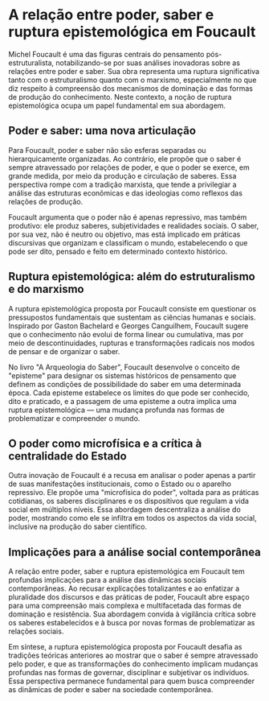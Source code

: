 # A relação entre poder, saber e ruptura epistemológica em Foucault

Michel Foucault é uma das figuras centrais do pensamento pós-estruturalista, notabilizando-se por suas análises inovadoras sobre as relações entre poder e saber. Sua obra representa uma ruptura significativa tanto com o estruturalismo quanto com o marxismo, especialmente no que diz respeito à compreensão dos mecanismos de dominação e das formas de produção do conhecimento. Neste contexto, a noção de ruptura epistemológica ocupa um papel fundamental em sua abordagem.

## Poder e saber: uma nova articulação

Para Foucault, poder e saber não são esferas separadas ou hierarquicamente organizadas. Ao contrário, ele propõe que o saber é sempre atravessado por relações de poder, e que o poder se exerce, em grande medida, por meio da produção e circulação de saberes. Essa perspectiva rompe com a tradição marxista, que tende a privilegiar a análise das estruturas econômicas e das ideologias como reflexos das relações de produção.

Foucault argumenta que o poder não é apenas repressivo, mas também produtivo: ele produz saberes, subjetividades e realidades sociais. O saber, por sua vez, não é neutro ou objetivo, mas está implicado em práticas discursivas que organizam e classificam o mundo, estabelecendo o que pode ser dito, pensado e feito em determinado contexto histórico.

## Ruptura epistemológica: além do estruturalismo e do marxismo

A ruptura epistemológica proposta por Foucault consiste em questionar os pressupostos fundamentais que sustentam as ciências humanas e sociais. Inspirado por Gaston Bachelard e Georges Canguilhem, Foucault sugere que o conhecimento não evolui de forma linear ou cumulativa, mas por meio de descontinuidades, rupturas e transformações radicais nos modos de pensar e de organizar o saber.

No livro "A Arqueologia do Saber", Foucault desenvolve o conceito de "episteme" para designar os sistemas históricos de pensamento que definem as condições de possibilidade do saber em uma determinada época. Cada episteme estabelece os limites do que pode ser conhecido, dito e praticado, e a passagem de uma episteme a outra implica uma ruptura epistemológica — uma mudança profunda nas formas de problematizar e compreender o mundo.

## O poder como microfísica e a crítica à centralidade do Estado

Outra inovação de Foucault é a recusa em analisar o poder apenas a partir de suas manifestações institucionais, como o Estado ou o aparelho repressivo. Ele propõe uma "microfísica do poder", voltada para as práticas cotidianas, os saberes disciplinares e os dispositivos que regulam a vida social em múltiplos níveis. Essa abordagem descentraliza a análise do poder, mostrando como ele se infiltra em todos os aspectos da vida social, inclusive na produção do saber científico.

## Implicações para a análise social contemporânea

A relação entre poder, saber e ruptura epistemológica em Foucault tem profundas implicações para a análise das dinâmicas sociais contemporâneas. Ao recusar explicações totalizantes e ao enfatizar a pluralidade dos discursos e das práticas de poder, Foucault abre espaço para uma compreensão mais complexa e multifacetada das formas de dominação e resistência. Sua abordagem convida à vigilância crítica sobre os saberes estabelecidos e à busca por novas formas de problematizar as relações sociais.

Em síntese, a ruptura epistemológica proposta por Foucault desafia as tradições teóricas anteriores ao mostrar que o saber é sempre atravessado pelo poder, e que as transformações do conhecimento implicam mudanças profundas nas formas de governar, disciplinar e subjetivar os indivíduos. Essa perspectiva permanece fundamental para quem busca compreender as dinâmicas de poder e saber na sociedade contemporânea.